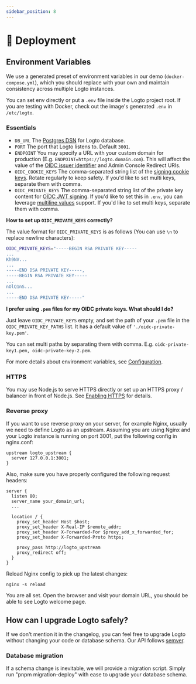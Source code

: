 ```yaml
---
sidebar_position: 8
---
```


# 🚀 Deployment

## Environment Variables

We use a generated preset of environment variables in our demo (`docker-compose.yml`), which you should replace with your own and maintain consistency across multiple Logto instances.

You can set env directly or put a `.env` file inside the Logto project root. If you are testing with Docker, check out the image's generated `.env` in `/etc/logto`.

### Essentials

- `DB_URL` The [Postgres DSN](https://www.postgresql.org/docs/14/libpq-connect.html#id-1.7.3.8.3.6) for Logto database.
- `PORT` The port that Logto listens to. Default `3001`.
- `ENDPOINT` You may specify a URL with your custom domain for production (E.g. `ENDPOINT=https://logto.domain.com`). This will affect the value of the [OIDC issuer identifier](https://openid.net/specs/openid-connect-core-1_0.html#IssuerIdentifier) and Admin Console Redirect URIs.
- `OIDC_COOKIE_KEYS` The comma-separated string list of the [signing cookie keys](https://github.com/panva/node-oidc-provider/blob/main/docs/README.md#cookieskeys). Rotate regularly to keep safety. If you'd like to set multi keys, separate them with comma.
- `OIDC_PRIVATE_KEYS` The comma-separated string list of the private key content for [OIDC JWT signing](https://openid.net/specs/openid-connect-core-1_0.html#Signing). If you'd like to set this in `.env`, you can leverage [multiline values](https://github.com/motdotla/dotenv#multiline-values) support. If you'd like to set multi keys, separate them with comma.

**How to set up `OIDC_PRIVATE_KEYS` correctly?**

The value format for `OIDC_PRIVATE_KEYS` is as follows (You can use `\n` to replace newline characters):

```bash
OIDC_PRIVATE_KEYS="-----BEGIN RSA PRIVATE KEY-----
...
Kh9NV...
...
-----END DSA PRIVATE KEY-----,
-----BEGIN RSA PRIVATE KEY-----
...
nOlQ1nS...
...
-----END DSA PRIVATE KEY-----"
```

**I prefer using `.pem` files for my OIDC private keys. What should I do?**

Just leave `OIDC_PRIVATE_KEYS` empty, and set the path of your `.pem` file in the `OIDC_PRIVATE_KEY_PATHS` list. It has a default value of `'./oidc-private-key.pem'`.

You can set multi paths by separating them with comma. E.g. `oidc-private-key1.pem, oidc-private-key-2.pem`.

For more details about environment variables, see [Configuration](../../references/core/configuration.md).

### HTTPS

You may use Node.js to serve HTTPS directly or set up an HTTPS proxy / balancer in front of Node.js. See [Enabling HTTPS](../../references/core/configuration.md#enabling-https) for details.

### Reverse proxy

If you want to use reverse proxy on your server, for example Nginx, usually we need to define Logto as an upstream.
Assuming you are using Nginx and your Logto instance is running on port 3001, put the following config in nginx.conf:

```
upstream logto_upstream {
  server 127.0.0.1:3001;
}
```

Also, make sure you have properly configured the following request headers:

```
server {
  listen 80;
  server_name your_domain_url;
  ...

  location / {
    proxy_set_header Host $host;
    proxy_set_header X-Real-IP $remote_addr;
    proxy_set_header X-Forwarded-For $proxy_add_x_forwarded_for;
    proxy_set_header X-Forwarded-Proto https;

    proxy_pass http://logto_upstream
    proxy_redirect off;
  }
}
```

Reload Nginx config to pick up the latest changes:

```
nginx -s reload
```

You are all set. Open the browser and visit your domain URL, you should be able to see Logto welcome page.

## How can I upgrade Logto safely?

If we don't mention it in the changelog, you can feel free to upgrade Logto without changing your code or database schema. Our API follows [semver](https://semver.org/).

### Database migration

If a schema change is inevitable, we will provide a migration script. Simply run "pnpm migration-deploy" with ease to upgrade your database schema.
